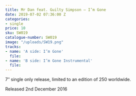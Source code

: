 ```yaml
---
title: Mr Dan feat. Guilty Simpson – I’m Gone
date: 2019-07-02 07:36:00 Z
categories:
- single
price: 10
sku: SW019
catalogue-number: SW019
image: "/uploads/SW19.png"
tracks:
- name: 'A side: I’m Gone'
  file: 
- name: 'B side: I’m Gone Instrumental'
  file: 
---
```


7″ single only release, limited to an edition of 250 worldwide.

Released 2nd December 2016